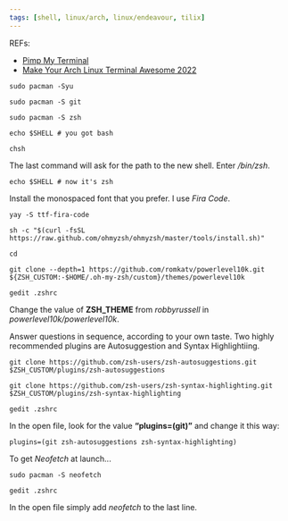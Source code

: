 ```yaml
---
tags: [shell, linux/arch, linux/endeavour, tilix]
---
```

REFs:

- [Pimp My Terminal](https://drasite.com/blog/Pimp%20my%20terminal)
- [Make Your Arch Linux Terminal Awesome 2022](https://www.linuxfordevices.com/tutorials/linux/make-arch-terminal-awesome)

```shell
sudo pacman -Syu

sudo pacman -S git
```

```shell
sudo pacman -S zsh

echo $SHELL # you got bash

chsh
```

The last command will ask for the path to the new shell. Enter */bin/zsh*.

```shell
echo $SHELL # now it's zsh
```

Install the monospaced font that you prefer. I use *Fira Code*.

```shell
yay -S ttf-fira-code
```

```shell
sh -c "$(curl -fsSL https://raw.github.com/ohmyzsh/ohmyzsh/master/tools/install.sh)"

cd

git clone --depth=1 https://github.com/romkatv/powerlevel10k.git ${ZSH_CUSTOM:-$HOME/.oh-my-zsh/custom}/themes/powerlevel10k

gedit .zshrc
```

Change the value of **ZSH_THEME** from *robbyrussell* in *powerlevel10k/powerlevel10k*.

Answer questions in sequence, according to your own taste. Two highly recommended plugins are Autosuggestion and Syntax Highlightiing.

```shell
git clone https://github.com/zsh-users/zsh-autosuggestions.git $ZSH_CUSTOM/plugins/zsh-autosuggestions

git clone https://github.com/zsh-users/zsh-syntax-highlighting.git $ZSH_CUSTOM/plugins/zsh-syntax-highlighting

gedit .zshrc
```

In the open file, look for the value **“plugins=(git)”** and change it this way:

```shell
plugins=(git zsh-autosuggestions zsh-syntax-highlighting)
```

To get *Neofetch* at launch...

```shell
sudo pacman -S neofetch

gedit .zshrc
```

In the open file simply add *neofetch* to the last line.
